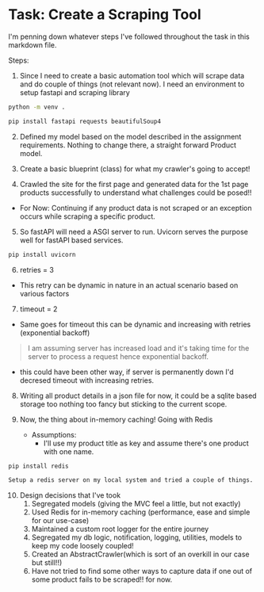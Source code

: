 # Task: Create a Scraping Tool

I'm penning down whatever steps I've followed throughout the task in this markdown file.

Steps:

1. Since I need to create a basic automation tool which will scrape data and do couple of things (not relevant now).
I need an environment to setup fastapi and scraping library

```bash
python -m venv .

pip install fastapi requests beautifulSoup4
```

2. Defined my model based on the model described in the assignment requirements. Nothing to change there, a straight forward Product model.
  
3. Create a basic blueprint (class) for what my crawler's going to accept!

4. Crawled the site for the first page and generated data for the 1st page products successfully to understand what challenges could be posed!!

* For Now: Continuing if any product data is not scraped or an exception occurs while scraping a specific product.
  
5. So fastAPI will need a ASGI server to run. Uvicorn serves the purpose well for fastAPI based services.

```bash
pip install uvicorn
```

6. retries = 3  

* This retry can be dynamic in nature in an actual scenario based on various factors
  
7. timeout = 2

* Same goes for timeout this can be dynamic and increasing with retries (exponential backoff)

> I am assuming server has  increased load and it's taking time for the server to process a request hence exponential backoff.

* this could have been other way, if server is permanently down I'd decresed timeout with increasing retries.

8. Writing all product details in a json file for now, it could be a sqlite based storage too nothing too fancy but sticking to the current scope.

9. Now, the thing about in-memory caching! Going with Redis
    * Assumptions:
      * I'll use my product title as key and assume there's one product with one name.

```bash
pip install redis

Setup a redis server on my local system and tried a couple of things.
```

10. Design decisions that I've took
    1.  Segregated models (giving the MVC feel a little, but not exactly)
    2.  Used Redis for in-memory caching (performance, ease and simple for our use-case)
    3.  Maintained a custom root logger for the entire journey 
    4.  Segregated my db logic, notification, logging, utilities, models to keep my code loosely coupled!
    5.  Created an AbstractCrawler(which is sort of an overkill in our case but still!!)
    6.  Have not tried to find some other ways to capture data if one out of some product fails to be scraped!! for now.